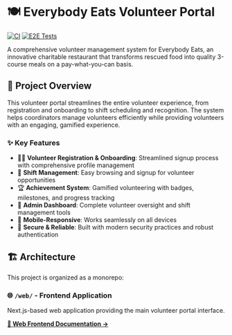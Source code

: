 # 🍽️ Everybody Eats Volunteer Portal

[![CI](https://github.com/malin/volunteer-portal/actions/workflows/ci.yml/badge.svg)](https://github.com/malin/volunteer-portal/actions/workflows/ci.yml)
[![E2E Tests](https://github.com/malin/volunteer-portal/actions/workflows/e2e-tests.yml/badge.svg)](https://github.com/malin/volunteer-portal/actions/workflows/e2e-tests.yml)

A comprehensive volunteer management system for Everybody Eats, an innovative charitable restaurant that transforms rescued food into quality 3-course meals on a pay-what-you-can basis.

## 🚀 Project Overview

This volunteer portal streamlines the entire volunteer experience, from registration and onboarding to shift scheduling and recognition. The system helps coordinators manage volunteers efficiently while providing volunteers with an engaging, gamified experience.

### ✨ Key Features

- 🙋‍♀️ **Volunteer Registration & Onboarding**: Streamlined signup process with comprehensive profile management
- 📅 **Shift Management**: Easy browsing and signup for volunteer opportunities
- 🏆 **Achievement System**: Gamified volunteering with badges, milestones, and progress tracking
- 👥 **Admin Dashboard**: Complete volunteer oversight and shift management tools
- 📱 **Mobile-Responsive**: Works seamlessly on all devices
- 🔐 **Secure & Reliable**: Built with modern security practices and robust authentication

## 🏗️ Architecture

This project is organized as a monorepo:

### 🌐 `/web/` - Frontend Application

Next.js-based web application providing the main volunteer portal interface.

**[📖 Web Frontend Documentation →](./web/README.md)**
